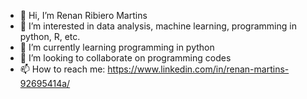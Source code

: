 - 👋 Hi, I’m Renan Ribiero Martins
- 👀 I’m interested in data analysis, machine learning, programming in python, R, etc.
- 🌱 I’m currently learning programming in python
- 💞️ I’m looking to collaborate on programming codes
- 📫 How to reach me: https://www.linkedin.com/in/renan-martins-92695414a/

<!---
rermartins/rermartins is a ✨ special ✨ repository because its `README.md` (this file) appears on your GitHub profile.
You can click the Preview link to take a look at your changes.
--->
